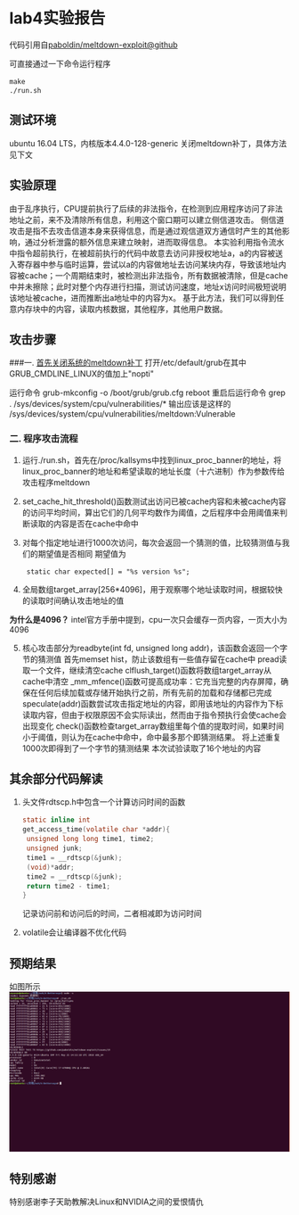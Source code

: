 # lab4实验报告

代码引用自[paboldin/meltdown-exploit@github](https://github.com/paboldin/meltdown-exploit) 

可直接通过一下命令运行程序

	make
	./run.sh

## 测试环境

ubuntu 16.04 LTS，内核版本4.4.0-128-generic
关闭meltdown补丁，具体方法见下文

## 实验原理

由于乱序执行，CPU提前执行了后续的非法指令，在检测到应用程序访问了非法地址之前，来不及清除所有信息，利用这个窗口期可以建立侧信道攻击。
侧信道攻击是指不去攻击信道本身来获得信息，而是通过观信道双方通信时产生的其他影响，通过分析泄露的额外信息来建立映射，进而取得信息。
本实验利用指令流水中指令超前执行，在被超前执行的代码中故意去访问非授权地址a，a的内容被送入寄存器中参与临时运算，尝试以a的内容做地址去访问某块内存，导致该地址内容被cache；一个周期结束时，被检测出非法指令，所有数据被清除，但是cache中并未擦除；此时对整个内存进行扫描，测试访问速度，地址x访问时间极短说明该地址被cache，进而推断出a地址中的内容为x。
基于此方法，我们可以得到任意内存块中的内容，读取内核数据，其他程序，其他用户数据。

## 攻击步骤

###一. [首先关闭系统的meltdown补丁](https://community.spiceworks.com/topic/2108250-meltdown-patch-disable-fedora-27) 
打开/etc/default/grub在其中GRUB_CMDLINE_LINUX的值加上"nopti"

运行命令
		grub-mkconfig -o /boot/grub/grub.cfg
		reboot
重启后运行命令	
		grep . /sys/devices/system/cpu/vulnerabilities/*
输出应该是这样的
		/sys/devices/system/cpu/vulnerabilities/meltdown:Vulnerable

### 二. 程序攻击流程

1. 运行./run.sh，首先在/proc/kallsyms中找到linux_proc_banner的地址，将linux_proc_banner的地址和希望读取的地址长度（十六进制）作为参数传给攻击程序meltdown

2. set_cache_hit_threshold()函数测试出访问已被cache内容和未被cache内容的访问平均时间，算出它们的几何平均数作为阈值，之后程序中会用阈值来判断读取的内容是否在cache中命中

3. 对每个指定地址进行1000次访问，每次会返回一个猜测的值，比较猜测值与我们的期望值是否相同
期望值为

		static char expected[] = "%s version %s";

4. 全局数组target_array[256*4096]，用于观察哪个地址读取时间，根据较快的读取时间确认攻击地址的值

**为什么是4096？**
intel官方手册中提到，cpu一次只会缓存一页内容，一页大小为4096

5. 核心攻击部分为readbyte(int fd, unsigned long addr)，该函数会返回一个字节的猜测值
首先memset hist，防止该数组有一些值存留在cache中
pread读取一个文件，继续清空cache
clflush_target()函数将数组target_array从cache中清空
_mm_mfence()函数可提高成功率：它充当完整的内存屏障，确保在任何后续加载或存储开始执行之前，所有先前的加载和存储都已完成
speculate(addr)函数尝试攻击指定地址的内容，即用该地址的内容作为下标读取内容，但由于权限原因不会实际读出，然而由于指令预执行会使cache会出现变化
check()函数检查target_array数组里每个值的提取时间，如果时间小于阈值，则认为在cache中命中，命中最多那个即猜测结果。
将上述重复1000次即得到了一个字节的猜测结果
本次试验读取了16个地址的内容

## 其余部分代码解读

1. 头文件rdtscp.h中包含一个计算访问时间的函数

   ```c
   static inline int
   get_access_time(volatile char *addr){
   	unsigned long long time1, time2;
   	unsigned junk;
   	time1 = __rdtscp(&junk);
   	(void)*addr;
   	time2 = __rdtscp(&junk);
   	return time2 - time1;
   }
   ```

   记录访问前和访问后的时间，二者相减即为访问时间

2. volatile会让编译器不优化代码


## 预期结果

如图所示
![result](pictures/result.png  "result")

## 特别感谢

特别感谢李子天助教解决Linux和NVIDIA之间的爱恨情仇
